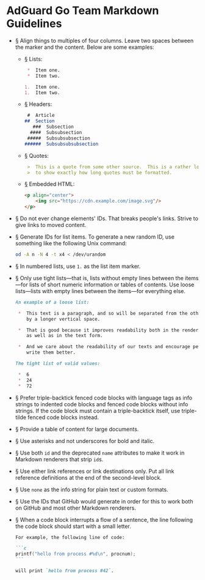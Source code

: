  #  AdGuard Go Team Markdown Guidelines

 *  <a href="#li-2e3958da" id="li-2e3958da" name="li-2e3958da">§</a>
    Align things to multiples of four columns.  Leave two spaces between the
    marker and the content.  Below are some examples:

     *  <a href="#li-6d4bac2a" id="li-6d4bac2a" name="li-6d4bac2a">§</a>
        Lists:

        ```md
         *  Item one.
         *  Item two.
        ```

        ```md
        1.  Item one.
        1.  Item two.
        ```

     *  <a href="#li-75f8e42c" id="li-75f8e42c" name="li-75f8e42c">§</a>
        Headers:

        ```md
         #  Article
        ##  Section
           ###  Subsection
          ####  Subsubsection
         #####  Subsubsubsection
        ######  Subsubsubsubsection
        ```

     *  <a href="#li-b705af0e" id="li-b705af0e" name="li-b705af0e">§</a>
        Quotes:

        ```md
         >  This is a quote from some other source.  This is a rather long quote
         >  to show exactly how long quotes must be formatted.
        ```

     *  <a href="#li-53c02ead" id="li-53c02ead" name="li-53c02ead">§</a>
        Embedded HTML:

        ```md
        <p align="center">
            <img src="https://cdn.example.com/image.svg"/>
        </p>
        ```

 *  <a href="#li-73836f61" id="li-73836f61" name="li-73836f61">§</a>
    Do not ever change elements' IDs.  That breaks people's links.  Strive to
    give links to moved content.

 *  <a href="#li-9568a3a2" id="li-9568a3a2" name="li-9568a3a2">§</a>
    Generate IDs for list items.  To generate a new random ID, use something
    like the following Unix command:

    ```sh
    od -A n -N 4 -t x4 < /dev/urandom
    ```

 *  <a href="#li-e042388e" id="li-e042388e" name="li-e042388e">§</a>
    In numbered lists, use `1.` as the list item marker.

 *  <a href="#li-af423a7e" id="li-af423a7e" name="li-af423a7e">§</a>
    Only use tight lists—that is, lists without empty lines between the
    items—for lists of short numeric information or tables of contents.  Use
    loose lists—lists with empty lines between the items—for everything else.

    ```md
    An example of a loose list:

     *  This text is a paragraph, and so will be separated from the other items
        by a longer vertical space.

     *  That is good because it improves readability both in the rendered form
        as well as in the text form.

     *  And we care about the readability of our texts and encourage people to
        write them better.
    ```

    ```md
    The tight list of valid values:

     *  6
     *  24
     *  72
    ```

 *  <a href="#li-e2113143" id="li-e2113143" name="li-e2113143">§</a>
    Prefer triple-backtick fenced code blocks with language tags as info strings
    to indented code blocks and fenced code blocks without info strings.  If the
    code block must contain a triple-backtick itself, use triple-tilde fenced
    code blocks instead.

 *  <a href="#li-0f43f94c" id="li-0f43f94c" name="li-0f43f94c">§</a>
    Provide a table of content for large documents.

 *  <a href="#li-d7f5ff79" id="li-d7f5ff79" name="li-d7f5ff79">§</a>
    Use asterisks and not underscores for bold and italic.

 *  <a href="#li-a825a6f4" id="li-a825a6f4" name="li-a825a6f4">§</a>
    Use both `id` and the deprecated `name` attributes to make it work in
    Markdown renderers that strip `id`s.

 *  <a href="#li-7b291978" id="li-7b291978" name="li-7b291978">§</a>
    Use either link references or link destinations only.  Put all link
    reference definitions at the end of the second-level block.

 *  <a href="#li-4e14be4c" id="li-4e14be4c" name="li-4e14be4c">§</a>
    Use `none` as the info string for plain text or custom formats.

 *  <a href="#li-6f29ab84" id="li-6f29ab84" name="li-6f29ab84">§</a>
    Use the IDs that GitHub would generate in order for this to work both on
    GitHub and most other Markdown renderers.

 *  <a href="#li-fe52a949" id="li-fe52a949" name="li-fe52a949">§</a>
    When a code block interrupts a flow of a sentence, the line following the
    code block should start with a small letter.

    ~~~md
    For example, the following line of code:

    ```c
    printf("hello from process #%d\n", procnum);
    ```

    will print `hello from process #42`.
    ~~~
